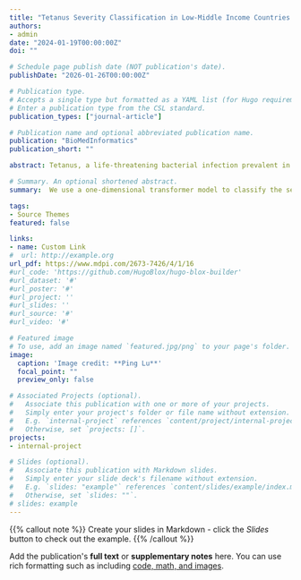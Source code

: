 ```yaml
---
title: "Tetanus Severity Classification in Low-Middle Income Countries through ECG Wearable Sensors and a 1D-Vision Transformer"
authors:
- admin
date: "2024-01-19T00:00:00Z"
doi: ""

# Schedule page publish date (NOT publication's date).
publishDate: "2026-01-26T00:00:00Z"

# Publication type.
# Accepts a single type but formatted as a YAML list (for Hugo requirements).
# Enter a publication type from the CSL standard.
publication_types: ["journal-article"]

# Publication name and optional abbreviated publication name.
publication: "BioMedInformatics"
publication_short: ""

abstract: Tetanus, a life-threatening bacterial infection prevalent in low- and middle-income countries like Vietnam, impacts the nervous system, causing muscle stiffness and spasms. Severe tetanus often involves dysfunction of the autonomic nervous system (ANS). Timely detection and effective ANS dysfunction management require continuous vital sign monitoring, traditionally performed using bedside monitors. However, wearable electrocardiogram (ECG) sensors offer a more cost-effective and user-friendly alternative. While machine learning-based ECG analysis can aid in tetanus severity classification, existing methods are excessively time-consuming. Our previous studies have investigated the improvement of tetanus severity classification using ECG time series imaging. In this study, our aim is to explore an alternative method using ECG data without relying on time series imaging as an input, with the aim of achieving comparable or improved performance. To address this, we propose a novel approach using a 1D-Vision Transformer, a pioneering method for classifying tetanus severity by extracting crucial global information from 1D ECG signals. Compared to 1D-CNN, 2D-CNN, and 2D-CNN + Dual Attention, our model achieves better results, boasting an F1 score of 0.77 ± 0.06, precision of 0.70 ± 0. 09, recall of 0.89 ± 0.13, specificity of 0.78 ± 0.12, accuracy of 0.82 ± 0.06 and AUC of 0.84 ± 0.05.

# Summary. An optional shortened abstract.
summary:  We use a one-dimensional transformer model to classify the severity of the infectious disease tetanus using single-lead wearable ECG sensors. We elucidate the complex relationship between the ECG signal and the decision-making process of our AI model by analysing attention scores. These scores reveal the varying degrees of influence exerted by different parts of the signal through different weights.

tags:
- Source Themes
featured: false

links:
- name: Custom Link
#  url: http://example.org
url_pdf: https://www.mdpi.com/2673-7426/4/1/16
#url_code: 'https://github.com/HugoBlox/hugo-blox-builder'
#url_dataset: '#'
#url_poster: '#'
#url_project: ''
#url_slides: ''
#url_source: '#'
#url_video: '#'

# Featured image
# To use, add an image named `featured.jpg/png` to your page's folder. 
image:
  caption: 'Image credit: **Ping Lu**'
  focal_point: ""
  preview_only: false

# Associated Projects (optional).
#   Associate this publication with one or more of your projects.
#   Simply enter your project's folder or file name without extension.
#   E.g. `internal-project` references `content/project/internal-project/index.md`.
#   Otherwise, set `projects: []`.
projects:
- internal-project

# Slides (optional).
#   Associate this publication with Markdown slides.
#   Simply enter your slide deck's filename without extension.
#   E.g. `slides: "example"` references `content/slides/example/index.md`.
#   Otherwise, set `slides: ""`.
# slides: example
---
```


{{% callout note %}}
Create your slides in Markdown - click the *Slides* button to check out the example.
{{% /callout %}}

Add the publication's **full text** or **supplementary notes** here. You can use rich formatting such as including [code, math, and images](https://docs.hugoblox.com/content/writing-markdown-latex/).
